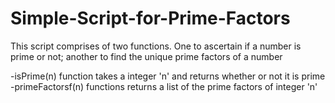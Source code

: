 # Simple-Script-for-Prime-Factors
This script comprises of two functions. One to ascertain if a number is prime or not; another to find the unique prime factors of a number

-isPrime(n) function takes a integer 'n' and returns whether or not it is prime
-primeFactorsf(n) functions returns a list of the prime factors of integer 'n' 
